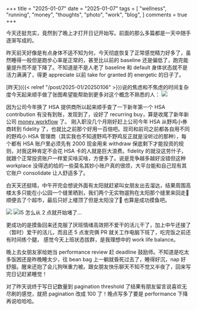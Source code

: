 +++
title = "2025-01-07"
date = "2025-01-07"
tags = [
    "wellness",
    "running",
    "money",
    "thoughts",
    "photo",
    "work",
    "blog",
]
comments = true
+++

今天还挺充实，竟然到了晚上才打开日记开始写。前面的那么多篇都是一天中随手逐渐写成的。

昨天前天好像是有点身体不适不知为何，今天彻底恢复了正常感觉精力好多了，虽然睡得一般但是跑步心率是正常的，甚至比以前的 baseline 还是偏低了，跑完能量提升而不是下降了。不知道是不是人老了 baseline 和 default 身体状态就不是活力满满了，得更 appreciate 以前 take for granted 的 energetic 的日子了。

[昨天]({{< relref "/post/2025-01/20250106" >}})说的焦虑和不焦虑的时间复杂度今天起来顺手做了张图希望能帮助到更多对这个概念不熟悉的人：
![](https://media.douchi.space/douchi/media_attachments/files/113/788/519/321/497/666/original/71986c8b78e62b37.png)

因为公司今年换了 HSA 提供商所以起来顺手查了一下新年第一个 HSA contribution 有没有到账，发现到了，设好了 recurring buy，算是收尾了新年新公司 [money workflow](https://blog.douchi.space/personal-finance-adjustments/?utm_source=daily) 了。 刚入职没几个月刚好赶上公司今年 HSA 从野鸡小券商转到 fidelity 了，也就比之前那个好用一百倍吧。现司和前司之前都各自用不同的野鸡小 HSA 管理商（其实我也不知道野鸡不野鸡反正就是没听过的那种），每个都有 HSA 账户里必须先有 2000 现金用来 withdraw 保底剩下才能投资的规则，对我这种肯定不会花 HSA 卡的人就是巨大浪费。fidelity 的就没这劳什子，就跟个正常投资账户一样爱买啥买啥，方便多了。说是竞争越多越好没错但这种 workplace 没得选的给的一些莫名其妙小账户真的很烦，大平台能和自己现有其它账户 consolidate 让人舒适多了。

白天天还挺晴，中午开完会想说外面有太阳就赶紧叫女朋友出去溜达，结果周围高楼太多只能在小公园一个缝里晒到，我们两个无实物遛狗在太阳那个缝里来回走🤣顺便去了个超市，最后只好上楼顶了但是太阳没了🤣 也算是成功摸鱼吧。

![](https://media.douchi.space/douchi/media_attachments/files/113/789/563/006/177/521/original/7f38e0bd4001e1bb.jpg)
![I5 怎么从 2 点就开始堵了…](https://media.douchi.space/douchi/media_attachments/files/113/789/562/968/433/612/original/d41742db6502306f.jpg)

更成功的是摸鱼回来还克服了厌班情绪高效把不爱干的活儿干了，加上中午还接了（暂时）爱干的活儿，而且还 5 点发完俩 PR 就关工作电脑下班了，吃完饭之前还有时间练个腿，
感觉今天上班状态拔群，是我理想中的 work life balance。

晚上去女朋友家给她当 performance review 赶 deadline 鼓励师。不知道是吃太多饭困还是昨晚睡太少，往 bean bag 上一躺就昏死过去了，睡得好沉，nap 好舒服。醒来还抱了会儿狗咪重力被。跟女朋友快乐聊天不知不觉又半夜了，回来写完日记赶紧睡觉！

对了昨天说终于写日记数量到 pagination threshold 了结果有朋友留言说喜欢无尽刷的感觉，就把 pagination 改成 100 了！晚点写多了要是 performance 下降再说哈哈哈。